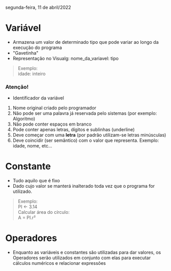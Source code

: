 segunda-feira, 11 de abril/2022
# Variável
- Armazena um valor de determinado tipo que pode variar ao longo da execução do programa
- "Gavetinha"
- Representação no Visualg: nome_da_variavel: tipo
> Exemplo: <br>
> idade: inteiro

### Atenção!
- Identificador da variável

1. Nome original criado pelo programador <br>
2. Não pode ser uma palavra já reservada pelo sistemas (por exemplo: Algoritmo) <br>
3. Não pode conter espaços em branco <br>
4. Pode conter apenas letras, dígitos e sublinhas (underline) <br>
5. Deve começar com uma <b>letra</b> (por padrão utilizam-se letras minúsculas) <br>
6. Deve coincidir (ser semântico) com o valor que representa. Exemplo: idade, nome, etc...

# Constante
- Tudo aquilo que é fixo
- Dado cujo valor se manterá inalterado toda vez que o programa for utilizado.
> Exemplo: <br>
> PI <- 3.14 <br>
> Calcular área do círculo: <br>
> A = PI.r²

# Operadores
- Enquanto as variáveis e constantes são utilizadas para dar valores, os Operadores serão utilizados em conjunto com elas para executar cálculos numéricos e relacionar expressões
